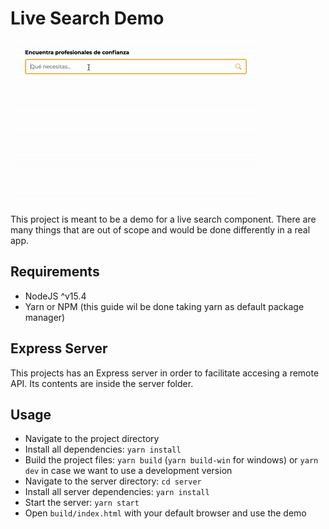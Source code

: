 # Live Search Demo

![demo gif](https://github.com/Xheradon/live-search-input/blob/master/demo.gif?raw=true)

This project is meant to be a demo for a live search component. There are many things that are out of scope and would be
done differently in a real app.

## Requirements

- NodeJS ^v15.4
- Yarn or NPM (this guide wil be done taking yarn as default package manager)

## Express Server

This projects has an Express server in order to facilitate accesing a remote API. Its contents are inside the server
folder.

## Usage

- Navigate to the project directory
- Install all dependencies: `yarn install`
- Build the project files: `yarn build` (`yarn build-win` for windows) or `yarn dev` in case we want to use a development version
- Navigate to the server directory: `cd server`
- Install all server dependencies: `yarn install`
- Start the server: `yarn start`
- Open `build/index.html` with your default browser and use the demo